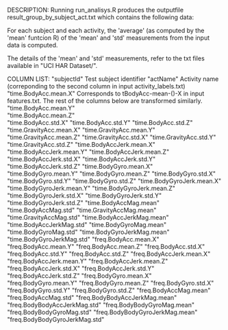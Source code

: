 DESCRIPTION:
Running run_analisys.R produces the outputfile result_group_by_subject_act.txt which 
contains the following data:

For each subject and each activity, the 'average' (as computed by the 'mean' funtcion R)
of the 'mean' and 'std' measurements from the input data is computed.

The details of the 'mean' and 'std' measurements, refer to the txt files available
in "UCI HAR Dataset/".

COLUMN LIST:
"subjectId"		Test subject identifier
"actName"		Activity name (correponding to the second column in input activity_labels.txt)
"time.BodyAcc.mean.X"	Corresponds to tBodyAcc-mean-()-X in input features.txt.  The rest of the columns below are transformed similarly.
"time.BodyAcc.mean.Y"	
"time.BodyAcc.mean.Z"    
"time.BodyAcc.std.X"
"time.BodyAcc.std.Y"
"time.BodyAcc.std.Z"
"time.GravityAcc.mean.X"
"time.GravityAcc.mean.Y"
"time.GravityAcc.mean.Z"
"time.GravityAcc.std.X"
"time.GravityAcc.std.Y"
"time.GravityAcc.std.Z"
"time.BodyAccJerk.mean.X"
"time.BodyAccJerk.mean.Y"
"time.BodyAccJerk.mean.Z"
"time.BodyAccJerk.std.X"
"time.BodyAccJerk.std.Y"
"time.BodyAccJerk.std.Z"
"time.BodyGyro.mean.X"
"time.BodyGyro.mean.Y"
"time.BodyGyro.mean.Z"
"time.BodyGyro.std.X"
"time.BodyGyro.std.Y"
"time.BodyGyro.std.Z"
"time.BodyGyroJerk.mean.X"
"time.BodyGyroJerk.mean.Y"
"time.BodyGyroJerk.mean.Z"
"time.BodyGyroJerk.std.X"
"time.BodyGyroJerk.std.Y"
"time.BodyGyroJerk.std.Z"
"time.BodyAccMag.mean"
"time.BodyAccMag.std"
"time.GravityAccMag.mean"
"time.GravityAccMag.std"
"time.BodyAccJerkMag.mean"
"time.BodyAccJerkMag.std"
"time.BodyGyroMag.mean"
"time.BodyGyroMag.std"
"time.BodyGyroJerkMag.mean"
"time.BodyGyroJerkMag.std"
"freq.BodyAcc.mean.X"
"freq.BodyAcc.mean.Y"
"freq.BodyAcc.mean.Z"
"freq.BodyAcc.std.X"
"freq.BodyAcc.std.Y"
"freq.BodyAcc.std.Z"
"freq.BodyAccJerk.mean.X"
"freq.BodyAccJerk.mean.Y"
"freq.BodyAccJerk.mean.Z"
"freq.BodyAccJerk.std.X"
"freq.BodyAccJerk.std.Y"
"freq.BodyAccJerk.std.Z"
"freq.BodyGyro.mean.X"
"freq.BodyGyro.mean.Y"
"freq.BodyGyro.mean.Z"
"freq.BodyGyro.std.X"
"freq.BodyGyro.std.Y"
"freq.BodyGyro.std.Z"
"freq.BodyAccMag.mean"
"freq.BodyAccMag.std"
"freq.BodyBodyAccJerkMag.mean"
"freq.BodyBodyAccJerkMag.std"
"freq.BodyBodyGyroMag.mean"
"freq.BodyBodyGyroMag.std"
"freq.BodyBodyGyroJerkMag.mean"
"freq.BodyBodyGyroJerkMag.std"

